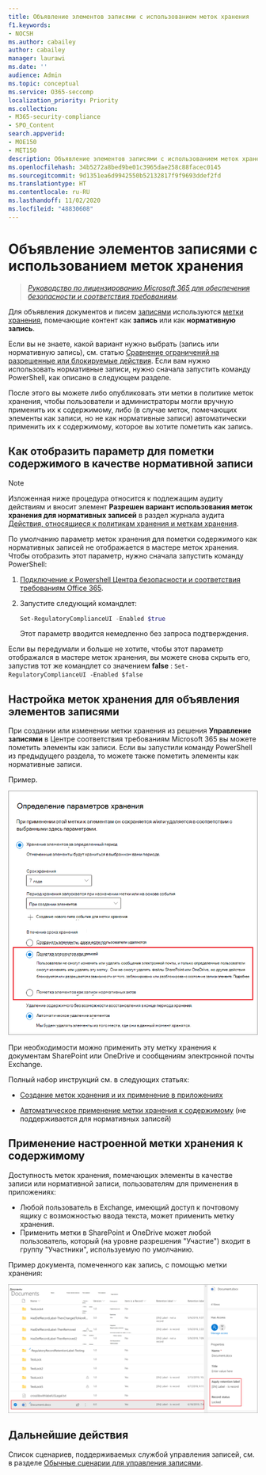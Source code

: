 ```yaml
---
title: Объявление элементов записями с использованием меток хранения
f1.keywords:
- NOCSH
ms.author: cabailey
author: cabailey
manager: laurawi
ms.date: ''
audience: Admin
ms.topic: conceptual
ms.service: O365-seccomp
localization_priority: Priority
ms.collection:
- M365-security-compliance
- SPO_Content
search.appverid:
- MOE150
- MET150
description: Объявление элементов записями с использованием меток хранения.
ms.openlocfilehash: 34b5272a8bed9be01c3965dae258c88facec0145
ms.sourcegitcommit: 9d1351ea6d9942550b52132817f9f9693ddef2fd
ms.translationtype: HT
ms.contentlocale: ru-RU
ms.lasthandoff: 11/02/2020
ms.locfileid: "48830608"
---
```

# <a name="declare-records-by-using-retention-labels"></a>Объявление элементов записями с использованием меток хранения

>*[Руководство по лицензированию Microsoft 365 для обеспечения безопасности и соответствия требованиям](https://aka.ms/ComplianceSD).*

Для объявления документов и писем [записями](records-management.md#records) используются [метки хранения](retention.md#retention-labels), помечающие контент как **запись** или как **нормативную запись**.

Если вы не знаете, какой вариант нужно выбрать (запись или нормативную запись), см. статью [Сравнение ограничений на разрешенные или блокируемые действия](records-management.md#compare-restrictions-for-what-actions-are-allowed-or-blocked). Если вам нужно использовать нормативные записи, нужно сначала запустить команду PowerShell, как описано в следующем разделе.

После этого вы можете либо опубликовать эти метки в политике меток хранения, чтобы пользователи и администраторы могли вручную применить их к содержимому, либо (в случае меток, помечающих элементы как записи, но не как нормативные записи) автоматически применить их к содержимому, которое вы хотите пометить как запись.

## <a name="how-to-display-the-option-to-mark-content-as-a-regulatory-record"></a>Как отобразить параметр для пометки содержимого в качестве нормативной записи

>[!NOTE] 
> Изложенная ниже процедура относится к подлежащим аудиту действиям и вносит элемент **Разрешен вариант использования меток хранения для нормативных записей** в раздел журнала аудита [Действия, относящиеся к политикам хранения и меткам хранения](search-the-audit-log-in-security-and-compliance.md#retention-policy-and-retention-label-activities).

По умолчанию параметр меток хранения для пометки содержимого как нормативных записей не отображается в мастере меток хранения. Чтобы отобразить этот параметр, нужно сначала запустить команду PowerShell:

1. [Подключение к Powershell Центра безопасности и соответствия требованиям Office 365](https://docs.microsoft.com/powershell/exchange/office-365-scc/connect-to-scc-powershell/connect-to-scc-powershell).

2. Запустите следующий командлет:
    
    ```powershell
    Set-RegulatoryComplianceUI -Enabled $true
    ````
    Этот параметр вводится немедленно без запроса подтверждения.

Если вы передумали и больше не хотите, чтобы этот параметр отображался в мастере меток хранения, вы можете снова скрыть его, запустив тот же командлет со значением **false** : `Set-RegulatoryComplianceUI -Enabled $false` 

## <a name="configuring-retention-labels-to-declare-records"></a>Настройка меток хранения для объявления элементов записями

При создании или изменении метки хранения из решения **Управление записями** в Центре соответствия требованиям Microsoft 365 вы можете пометить элементы как записи. Если вы запустили команду PowerShell из предыдущего раздела, то можете также пометить элементы как нормативные записи.

Пример.

![Настройка метки хранения для пометки содержимого как записи или нормативной записи](../media/recordversioning6.png)

При необходимости можно применить эту метку хранения к документам SharePoint или OneDrive и сообщениям электронной почты Exchange. 

Полный набор инструкций см. в следующих статьях:

- [Создание меток хранения и их применение в приложениях](create-apply-retention-labels.md)

- [Автоматическое применение метки хранения к содержимому](apply-retention-labels-automatically.md) (не поддерживается для нормативных записей)


## <a name="applying-the-configured-retention-label-to-content"></a>Применение настроенной метки хранения к содержимому

Доступность меток хранения, помечающих элементы в качестве записи или нормативной записи, пользователям для применения в приложениях:

- Любой пользователь в Exchange, имеющий доступ к почтовому ящику с возможностью ввода текста, может применить метку хранения. 
- Применить метки в SharePoint и OneDrive может любой пользователь, который (на уровне разрешения "Участие") входит в группу "Участники", используемую по умолчанию.

Пример документа, помеченного как запись, с помощью метки хранения:

![Область сведений о документе, отмеченном как запись](../media/recordversioning7.png)

## <a name="next-steps"></a>Дальнейшие действия

Список сценариев, поддерживаемых службой управления записей, см. в разделе [Обычные сценарии для управления записями](get-started-with-records-management.md#common-scenarios-for-records-management).
